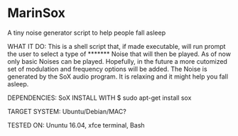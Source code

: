 # MarinSox
A tiny noise generator script to help people fall asleep

WHAT IT DO: This is a shell script that, if made executable, will
run prompt the user to select a type of ******* Noise that will then
be played. As of now only basic Noises can be played.  Hopefully, in
the future a more cutomized set of modulation and frequency options
will be added. The Noise is generated by the SoX audio program. It is 
relaxing and it might help you fall asleep.

DEPENDENCIES: SoX
  INSTALL WITH
              $ sudo apt-get install sox

TARGET SYSTEM: Ubuntu/Debian/MAC?

TESTED ON: Ununtu 16.04, xfce terminal, Bash
